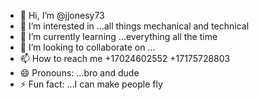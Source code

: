 - 👋 Hi, I’m @jjonesy73
- 👀 I’m interested in ...all things mechanical and technical
- 🌱 I’m currently learning ...everything all the time 
- 💞️ I’m looking to collaborate on ...
- 📫 How to reach me +17024602552 +17175728803
- 😄 Pronouns: ...bro and dude
- ⚡ Fun fact: ...I can make people fly

<!---
jjonesy73/jjonesy73 is a ✨ special ✨ repository because its `README.md` (this file) appears on your GitHub profile.
You can click the Preview link to take a look at your changes.
--->
